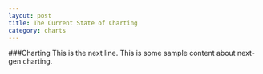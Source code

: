 ```yaml
---
layout: post
title: The Current State of Charting
category: charts
---
```


###Charting
This is the next line.
This is some sample content about next-gen charting.
